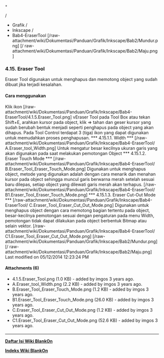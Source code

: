 

    *









  /


  * Grafik  /
  * Inkscape  /
  * Bab4-EraserTool
[/raw-attachment/wiki/Dokumentasi/Panduan/Grafik/Inkscape/Bab2/Mundur.png] [/
raw-attachment/wiki/Dokumentasi/Panduan/Grafik/Inkscape/Bab2/Maju.png]
### 4.15. Eraser Tool
Eraser Tool digunakan untuk menghapus dan memotong object yang sudah dibuat
jika terjadi kesalahan.
#### Cara menggunakan
Klik ikon [/raw-attachment/wiki/Dokumentasi/Panduan/Grafik/Inkscape/Bab4-
EraserTool/4.1.5.Eraser_Tool.png] vEraser Tool pada Tool Box atau tekan
Shift+E, arahkan kursor pada object, klik => tahan dan geser kursor yang sudah
berubah bentuk menjadi seperti penghapus pada object yang akan dihapus. Pada
Tool Control terdapat 3 (tiga) ikon yang dapat digunakan untuk memudahkan
proses penghapusan.
*** 4.15.1.1. Width ***
[/raw-attachment/wiki/Dokumentasi/Panduan/Grafik/Inkscape/Bab4-EraserTool/
A.Eraser_tool_Width.png] Untuk mengatur besar kecilnya ukuran garis yang akan
digunakan pada saat melakukan pemotongan Object
*** 4.15.1.2. Eraser Touch Mode ***
[/raw-attachment/wiki/Dokumentasi/Panduan/Grafik/Inkscape/Bab4-EraserTool/
B.Eraser_Tool_Eraser_Touch_Mode.png] Digunakan untuk menghapus object, metode
yang digunakan adalah dengan cara menarik dan menahan kursor pada object
sehingga muncul garis berwarna merah setelah sesuai baru dilepas, setiap object
yang dilewati garis merah akan terhapus.
[/raw-attachment/wiki/Dokumentasi/Panduan/Grafik/Inkscape/Bab4-EraserTool/
B1.Eraser_Tool_Eraser_Touch_Mode.png]
*** 4.15.1.3. Eraser Cut-Out Mode ***
[/raw-attachment/wiki/Dokumentasi/Panduan/Grafik/Inkscape/Bab4-EraserTool/
C.Eraser_Tool_Eraser_Cut_Out_Mode.png] Digunakan untuk menghapus object dengan
cara memotong bagian tertentu pada object, besar-kecilnya pemotongan sesuai
dengan pengaturan pada menu Width, pemotongan tidak dapat dilakukan pada object
berbentuk Bitmap atau selain vektor.
[/raw-attachment/wiki/Dokumentasi/Panduan/Grafik/Inkscape/Bab4-EraserTool/
C1.Eraser_Tool_Eraser_Cut_Out_Mode.png]
[/raw-attachment/wiki/Dokumentasi/Panduan/Grafik/Inkscape/Bab2/Mundur.png] [/
raw-attachment/wiki/Dokumentasi/Panduan/Grafik/Inkscape/Bab2/Maju.png]
Last modified on 05/12/2014 12:23:24 PM
#### Attachments (6)
  * 4.1.5.Eraser_Tool.png​ (1.0 KB) - added by imgos 3 years ago.
  * A.Eraser_tool_Width.png​ (2.2 KB) - added by imgos 3 years ago.
  * B.Eraser_Tool_Eraser_Touch_Mode.png​ (1.2 KB) - added by imgos 3 years
      ago.
  * B1.Eraser_Tool_Eraser_Touch_Mode.png​ (26.0 KB) - added by imgos 3 years
      ago.
  * C.Eraser_Tool_Eraser_Cut_Out_Mode.png​ (1.2 KB) - added by imgos 3 years
      ago.
  * C1.Eraser_Tool_Eraser_Cut_Out_Mode.png​ (52.6 KB) - added by imgos 3
      years ago.
#### 
    
 
 
 
 
 
---
[**Daftar Isi Wiki BlankOn**](/DaftarIsi/README.md)
 
[**Indeks Wiki BlankOn**](/Indeks.md)
